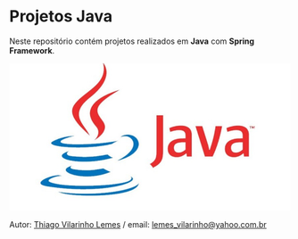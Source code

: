# Projetos Java
Neste repositório contém projetos realizados em <b>Java</b> com <b>Spring Framework</b>.

[![NPM Version][npm-image]][npm-url]



[npm-image]: https://github.com/thiagovilarinholemes/Projetos-Java/blob/master/java.jpg
[npm-url]: https://npmjs.org/package/datadog-metrics
[npm-downloads]: https://img.shields.io/npm/dm/datadog-metrics.svg?style=flat-square
[travis-image]: https://img.shields.io/travis/dbader/node-datadog-metrics/master.svg?style=flat-square
[travis-url]: https://travis-ci.org/dbader/node-datadog-metrics
[wiki]: https://github.com/seunome/seuprojeto/wiki


Autor: [Thiago Vilarinho Lemes](http://thiagolemes.rf.gd/) / email: lemes_vilarinho@yahoo.com.br
